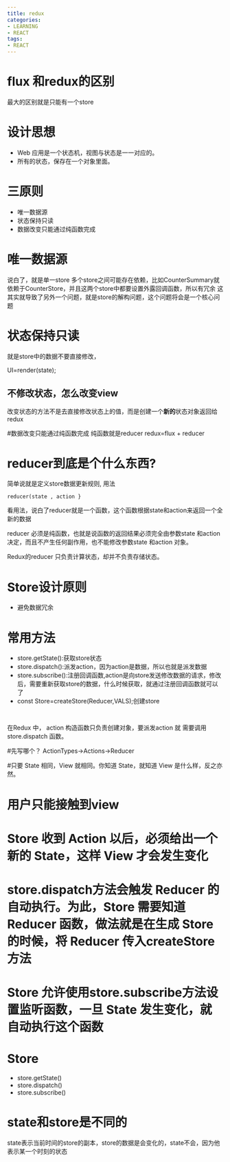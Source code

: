 ```yaml
---
title: redux
categories: 
- LEARNING
- REACT
tags:
- REACT
---
```


# flux 和redux的区别
最大的区别就是只能有一个store

# 设计思想
- Web 应用是一个状态机，视图与状态是一一对应的。
- 所有的状态，保存在一个对象里面。

# 三原则
- 唯一数据源
- 状态保持只读
- 数据改变只能通过纯函数完成

# 唯一数据源
说白了，就是单一store
多个store之间可能存在依赖，比如CounterSummary就依赖于CounterStore，并且这两个store中都要设置外露回调函数，所以有冗余
这其实就导致了另外一个问题，就是store的解构问题，这个问题将会是一个核心问题

# 状态保持只读
就是store中的数据不要直接修改，

UI=render(state);
## 不修改状态，怎么改变view
改变状态的方法不是去直接修改状态上的值，而是创建一个**新的**状态对象返回给redux


#数据改变只能通过纯函数完成
纯函数就是reducer
redux=flux + reducer

# reducer到底是个什么东西?
简单说就是定义store数据更新规则,
用法
```
reducer(state , action }
```
看用法，说白了reducer就是一个函数，这个函数根据state和action来返回一个全新的数据


reducer 必须是纯函数，也就是说函数的返回结果必须完全由参数state 和action 决定，而且不产生任何副作用，也不能修改参数state 和action 对象。

Redux的reducer 只负责计算状态，却并不负责存储状态。




# Store设计原则
- 避免数据冗余



# 常用方法
- store.getState():获取store状态
- store.dispatch():派发action，因为action是数据，所以也就是派发数据
- store.subscribe():注册回调函数,action是向store发送修改数据的请求，修改后，需要重新获取store的数据，什么时候获取，就通过注册回调函数就可以了
- const Store=createStore(Reducer,VALS);创建store




```


```


在Redux 中， action 构造函数只负责创建对象，要派发action 就
需要调用store.dispatch 函数。


#先写哪个？
ActionTypes->Actions->Reducer


#只要 State 相同，View 就相同。你知道 State，就知道 View 是什么样，反之亦然。


# 用户只能接触到view
# Store 收到 Action 以后，必须给出一个新的 State，这样 View 才会发生变化

# store.dispatch方法会触发 Reducer 的自动执行。为此，Store 需要知道 Reducer 函数，做法就是在生成 Store 的时候，将 Reducer 传入createStore方法

# Store 允许使用store.subscribe方法设置监听函数，一旦 State 发生变化，就自动执行这个函数

# Store 
- store.getState()
- store.dispatch()
- store.subscribe()

# state和store是不同的
state表示当前时间的store的副本，store的数据是会变化的，state不会，因为他表示某一个时刻的状态